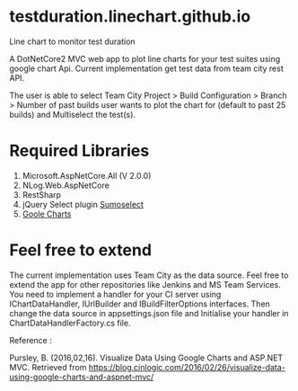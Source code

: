 # testduration.linechart.github.io
Line chart to monitor test duration 

A DotNetCore2 MVC web app to plot line charts for your test suites using google chart Api. Current implementation get test data from team city rest API.

The user is able to select Team City Project > Build Configuration > Branch > Number of past builds user wants to plot the chart for (default to past 25 builds) and Multiselect the test(s).

# Required Libraries
1. Microsoft.AspNetCore.All (V 2.0.0)
2. NLog.Web.AspNetCore
3. RestSharp
4. jQuery Select plugin [Sumoselect](https://github.com/HemantNegi/jquery.sumoselect)
5. [Goole Charts](https://developers.google.com/chart/)

# Feel free to extend
The current implementation uses Team City as the data source. Feel free to extend the app for other repositories like Jenkins and MS Team Services. You need to implement a handler for your CI server using IChartDataHandler, IUrlBuilder and IBuildFilterOptions interfaces. Then change the data source in appsettings.json file and Initialise your handler in ChartDataHandlerFactory.cs file.

Reference : 

Pursley, B. (2016,02,16). Visualize Data Using Google Charts and ASP.NET MVC. Retrieved from https://blog.cinlogic.com/2016/02/26/visualize-data-using-google-charts-and-aspnet-mvc/
